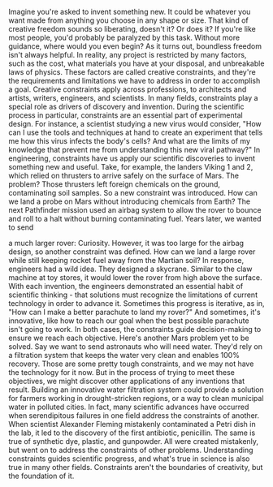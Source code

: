 
Imagine you&#39;re asked
to invent something new.
It could be whatever you want
made from anything you choose
in any shape or size.
That kind of creative freedom
sounds so liberating, doesn&#39;t it?
Or does it?
If you&#39;re like most people,
you&#39;d probably be paralyzed by this task.
Without more guidance,
where would you even begin?
As it turns out, boundless freedom
isn&#39;t always helpful.
In reality, any project is restricted
by many factors,
such as the cost,
what materials you have at your disposal,
and unbreakable laws of physics.
These factors are called 
creative constraints,
and they&#39;re the requirements 
and limitations
we have to address 
in order to accomplish a goal.
Creative constraints apply 
across professions,
to architects and artists,
writers,
engineers,
and scientists.
In many fields, constraints play
a special role
as drivers of discovery and invention.
During the scientific process 
in particular,
constraints are an essential part
of experimental design.
For instance, a scientist studying
a new virus would consider,
&quot;How can I use the tools 
and techniques at hand
to create an experiment that tells me
how this virus infects the body&#39;s cells?
And what are the limits of my knowledge
that prevent me
from understanding 
this new viral pathway?&quot;
In engineering, constraints have us
apply our scientific discoveries
to invent something new and useful.
Take, for example, 
the landers Viking 1 and 2,
which relied on thrusters to arrive
safely on the surface of Mars.
The problem?
Those thrusters left foreign chemicals
on the ground,
contaminating soil samples.
So a new constraint was introduced.
How can we land a probe on Mars
without introducing chemicals
from Earth?
The next Pathfinder mission used
an airbag system
to allow the rover to bounce
and roll to a halt
without burning contaminating fuel.
Years later, we wanted to send

a much larger rover: Curiosity.
However, it was too large 
for the airbag design,
so another constraint was defined.
How can we land a large rover
while still keeping rocket fuel
away from the Martian soil?
In response, engineers had a wild idea.
They designed a skycrane.
Similar to the claw machine at toy stores,
it would lower the rover 
from high above the surface.
With each invention, the engineers
demonstrated an essential habit
of scientific thinking -
that solutions must recognize
the limitations of current technology
in order to advance it.
Sometimes this progress is iterative,
as in, &quot;How can I make a better
parachute to land my rover?&quot;
And sometimes, it&#39;s innovative,
like how to reach our goal
when the best possible 
parachute isn&#39;t going to work.
In both cases, the constraints 
guide decision-making
to ensure we reach each objective.
Here&#39;s another Mars 
problem yet to be solved.
Say we want to send astronauts
who will need water.
They&#39;d rely on a filtration system
that keeps the water very clean
and enables 100% recovery.
Those are some pretty tough constraints,
and we may not have 
the technology for it now.
But in the process of trying 
to meet these objectives,
we might discover other applications
of any inventions that result.
Building an innovative 
water filtration system
could provide a solution for farmers
working in drought-stricken regions,
or a way to clean municipal water
in polluted cities.
In fact, many scientific advances
have occurred when serendipitous failures
in one field
address the constraints of another.
When scientist Alexander Fleming
mistakenly contaminated
a Petri dish in the lab,
it led to the discovery 
of the first antibiotic, penicillin.
The same is true of synthetic dye,
plastic,
and gunpowder.
All were created mistakenly,
but went on to address the constraints
of other problems.
Understanding constraints guides
scientific progress,
and what&#39;s true in science
is also true in many other fields.
Constraints aren&#39;t the boundaries
of creativity, but the foundation of it.
